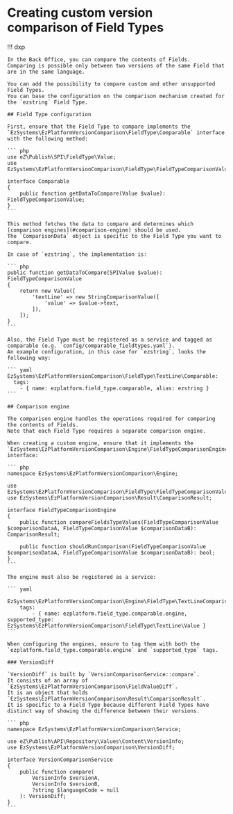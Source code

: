# Creating custom version comparison of Field Types

!!! dxp
    
    In the Back Office, you can compare the contents of Fields.
    Comparing is possible only between two versions of the same Field that are in the same language.
    
    You can add the possibility to compare custom and other unsupported Field Types.
    You can base the configuration on the comparison mechanism created for the `ezstring` Field Type.
    
    ## Field Type configuration
    
    First, ensure that the Field Type to compare implements the `EzSystems\EzPlatformVersionComparison\FieldType\Comparable` interface with the following method:
    
    ``` php
    use eZ\Publish\SPI\FieldType\Value;
    use EzSystems\EzPlatformVersionComparison\FieldType\FieldTypeComparisonValue;
    
    interface Comparable
    {
        public function getDataToCompare(Value $value): FieldTypeComparisonValue;
    }
    ```
    
    This method fetches the data to compare and determines which [comparison engines](#comparison-engine) should be used.
    The `ComparisonData` object is specific to the Field Type you want to compare.
    
    In case of `ezstring`, the implementation is:
    
    ``` php
    public function getDataToCompare(SPIValue $value): FieldTypeComparisonValue
    {
        return new Value([
            'textLine' => new StringComparisonValue([
                'value' => $value->text,
            ]),
        ]);
    }
    ```
    
    Also, the Field Type must be registered as a service and tagged as comparable (e.g. `config/comparable_fieldtypes.yaml`).
    An example configuration, in this case for `ezstring`, looks the following way:
    
    ``` yaml
    EzSystems\EzPlatformVersionComparison\FieldType\TextLine\Comparable:
      tags:
        - { name: ezplatform.field_type.comparable, alias: ezstring }
    ```
    
    ## Comparison engine
    
    The comparison engine handles the operations required for comparing the contents of Fields.
    Note that each Field Type requires a separate comparison engine.
    
    When creating a custom engine, ensure that it implements the `EzSystems\EzPlatformVersionComparison\Engine\FieldTypeComparisonEngine` interface:
    
    ``` php
    namespace EzSystems\EzPlatformVersionComparison\Engine;
    
    use EzSystems\EzPlatformVersionComparison\FieldType\FieldTypeComparisonValue;
    use EzSystems\EzPlatformVersionComparison\Result\ComparisonResult;
    
    interface FieldTypeComparisonEngine
    {
        public function compareFieldsTypeValues(FieldTypeComparisonValue $comparisonDataA, FieldTypeComparisonValue $comparisonDataB): ComparisonResult;
    
        public function shouldRunComparison(FieldTypeComparisonValue $comparisonDataA, FieldTypeComparisonValue $comparisonDataB): bool;
    }
    ```
    
    The engine must also be registered as a service:
    
    ``` yaml
    
    EzSystems\EzPlatformVersionComparison\Engine\FieldType\TextLineComparisonEngine:
        tags:
            - { name: ezplatform.field_type.comparable.engine, supported_type: EzSystems\EzPlatformVersionComparison\FieldType\TextLine\Value }
    ```
    
    When configuring the engines, ensure to tag them with both the `ezplatform.field_type.comparable.engine` and `supported_type` tags.
    
    ### VersionDiff
    
    `VersionDiff` is built by `VersionComparisonService::compare`.
    It consists of an array of `EzSystems\EzPlatformVersionComparison\FieldValueDiff`.
    It is an object that holds `EzSystems\EzPlatformVersionComparison\Result\ComparisonResult`.
    It is specific to a Field Type because different Field Types have distinct way of showing the difference between their versions. 
    
    ``` php
    namespace EzSystems\EzPlatformVersionComparison\Service;
    
    use eZ\Publish\API\Repository\Values\Content\VersionInfo;
    use EzSystems\EzPlatformVersionComparison\VersionDiff;
    
    interface VersionComparisonService
    {
        public function compare(
            VersionInfo $versionA,
            VersionInfo $versionB,
            ?string $languageCode = null
        ): VersionDiff;
    }
    ```
